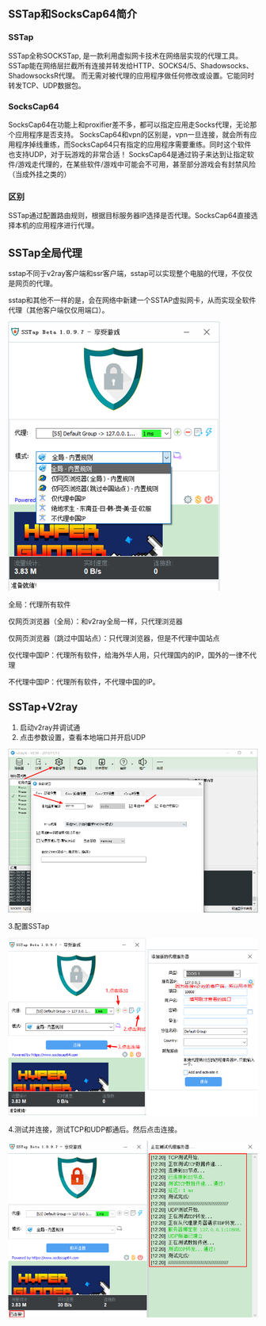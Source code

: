 ## SSTap和SocksCap64简介

### SSTap
SSTap全称SOCKSTap, 是一款利用虚拟网卡技术在网络层实现的代理工具。SSTap能在网络层拦截所有连接并转发给HTTP、SOCKS4/5、Shadowsocks、ShadowsocksR代理。
而无需对被代理的应用程序做任何修改或设置。它能同时转发TCP、UDP数据包。

### SocksCap64
SocksCap64在功能上和proxifier差不多，都可以指定应用走Socks代理，无论那个应用程序是否支持。
SocksCap64和vpn的区别是，vpn一旦连接，就会所有应用程序掉线重练，而SocksCap64只有指定的应用程序需要重练。同时这个软件也支持UDP，对于玩游戏的非常合适！
SocksCap64是通过钩子来达到让指定软件/游戏走代理的，在某些软件/游戏中可能会不可用，甚至部分游戏会有封禁风险（当成外挂之类的）

### 区别
SSTap通过配置路由规则，根据目标服务器IP选择是否代理。SocksCap64直接选择本机的应用程序进行代理。

## SSTap全局代理

sstap不同于v2ray客户端和ssr客户端，sstap可以实现整个电脑的代理，不仅仅是网页的代理。

sstap和其他不一样的是，会在网络中新建一个SSTAP虚拟网卡，从而实现全软件代理（其他客户端仅仅用端口）。

![image-20200726100359585](https://github.com/AutKevin/autumn/blob/master/VPN/SSTap/images/image-20200726100359585.png)

全局：代理所有软件

仅网页浏览器（全局）：和v2ray全局一样，只代理浏览器

仅网页浏览器（跳过中国站点）：只代理浏览器，但是不代理中国站点

仅代理中国IP：代理所有软件，给海外华人用，只代理国内的IP，国外的一律不代理

不代理中国IP：代理所有软件，不代理中国的IP。

## SSTap+V2ray

1. 启动v2ray并调试通
2. 点击参数设置，查看本地端口并开启UDP

![image-20200726100921268](https://github.com/AutKevin/autumn/blob/master/VPN/SSTap/images/image-20200726100921268.png)

3.配置SSTap

![image-20200726101209631](https://github.com/AutKevin/autumn/blob/master/VPN/SSTap/images/image-20200726101209631.png)

4.测试并连接，测试TCP和UDP都通后。然后点击连接。

![image-20200726101305739](https://github.com/AutKevin/autumn/blob/master/VPN/SSTap/images/image-20200726101305739.png)
